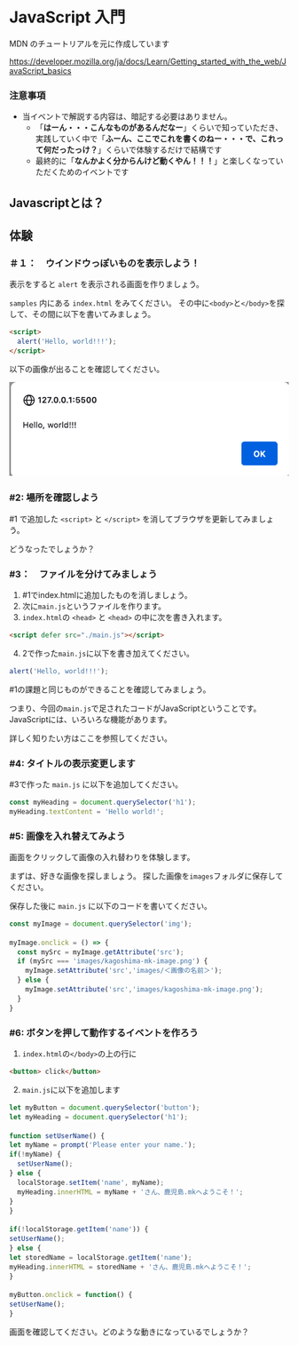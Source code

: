 # JavaScript 入門

MDN のチュートリアルを元に作成しています

https://developer.mozilla.org/ja/docs/Learn/Getting_started_with_the_web/JavaScript_basics

### 注意事項

- 当イベントで解説する内容は、暗記する必要はありません。
  - 「**はーん・・・こんなものがあるんだなー**」くらいで知っていただき、実践していく中で「**ふーん、ここでこれを書くのねー・・・で、これって何だったっけ？**」くらいで体験するだけで結構です
  - 最終的に「**なんかよく分からんけど動くやん！！！**」と楽しくなっていただくためのイベントです


## Javascriptとは？


## 体験

### ＃１：　ウインドウっぽいものを表示しよう！

表示をすると `alert` を表示される画面を作りましょう。

`samples` 内にある `index.html` をみてください。
その中に`<body>`と`</body>`を探して、その間に以下を書いてみましょう。

```html
<script>
  alert('Hello, world!!!');
</script>
```

以下の画像が出ることを確認してください。

![img](./%231_image.png)

### #2: 場所を確認しよう

#1 で追加した `<script>` と `</script>` を消してブラウザを更新してみましょう。

どうなったでしょうか？

### #3：　ファイルを分けてみましょう

1. #1でindex.htmlに追加したものを消しましょう。
2. 次に`main.js`というファイルを作ります。
3. `index.html`の `<head>` と `<head>` の中に次を書き入れます。

  ```html
  <script defer src="./main.js"></script>
  ```
4. 2で作った`main.js`に以下を書き加えてください。

```js
alert('Hello, world!!!');
```

#1の課題と同じものができることを確認してみましょう。

つまり、今回の`main.js`で足されたコードがJavaScriptということです。
JavaScriptには、いろいろな機能があります。
 
詳しく知りたい方はここを参照してください。

### #4: タイトルの表示変更します

#3で作った `main.js` に以下を追加してください。

```js
const myHeading = document.querySelector('h1');
myHeading.textContent = 'Hello world!';
```

### #5: 画像を入れ替えてみよう

画面をクリックして画像の入れ替わりを体験します。

まずは、好きな画像を探しましょう。
探した画像を`images`フォルダに保存してください。

保存した後に `main.js` に以下のコードを書いてください。

```js
const myImage = document.querySelector('img');

myImage.onclick = () => {
  const mySrc = myImage.getAttribute('src');
  if (mySrc === 'images/kagoshima-mk-image.png') {
    myImage.setAttribute('src','images/＜画像の名前＞');
  } else {
    myImage.setAttribute('src','images/kagoshima-mk-image.png');
  }
}
```

### #6: ボタンを押して動作するイベントを作ろう

1. `index.html`の`</body>`の上の行に
  ```html
  <button> click</button>
  ```
2. `main.js`に以下を追加します
  ```js
let myButton = document.querySelector('button');
let myHeading = document.querySelector('h1');

function setUserName() {
  let myName = prompt('Please enter your name.');
  if(!myName) {
    setUserName();
  } else {
    localStorage.setItem('name', myName);
    myHeading.innerHTML = myName + 'さん、鹿児島.mkへようこそ！';
  }
}

if(!localStorage.getItem('name')) {
  setUserName();
} else {
  let storedName = localStorage.getItem('name');
  myHeading.innerHTML = storedName + 'さん、鹿児島.mkへようこそ！';
}

myButton.onclick = function() {
  setUserName();
}
  ```

画面を確認してください。どのような動きになっているでしょうか？
